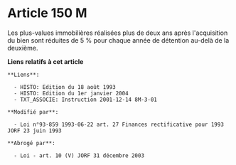 # Article 150 M

Les plus-values immobilières réalisées plus de deux ans après l'acquisition du bien sont réduites de 5 % pour chaque année de
détention au-delà de la deuxième.

**Liens relatifs à cet article**

	**Liens**:

	  - HISTO: Edition du 18 août 1993
	  - HISTO: Edition du 1er janvier 2004
	  - TXT_ASSOCIE: Instruction 2001-12-14 8M-3-01

	**Modifié par**:

	  - Loi n°93-859 1993-06-22 art. 27 Finances rectificative pour 1993 JORF 23 juin 1993

	**Abrogé par**:

	  - Loi - art. 10 (V) JORF 31 décembre 2003
